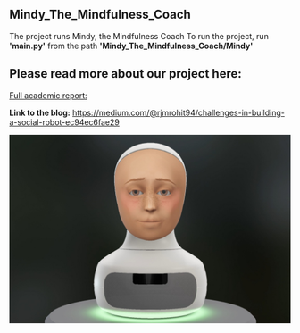 ## Mindy_The_Mindfulness_Coach

The project runs Mindy, the Mindfulness Coach To run the project, run **'main.py'** from the path **'Mindy_The_Mindfulness_Coach/Mindy'**

## Please read more about our project here:
[Full academic report:](https://github.com/ZarinTasnimBiash/Mindy_The_Mindfulness_Coach/blob/main/Intelligent_Interactive_Systems_Project_Paper.pdf)

**Link to the blog:** https://medium.com/@rjmrohit94/challenges-in-building-a-social-robot-ec94ec6fae29

![Mindy: The Mindfulness Coach](mindy.jpeg)











